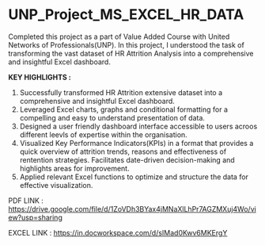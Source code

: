 # UNP_Project_MS_EXCEL_HR_DATA
Completed this project as a part of Value Added Course with United Networks of Professionals(UNP). In this project, I understood the task of transforming the vast dataset of HR Attrition Analysis into a comprehensive and insightful Excel dashboard.

**KEY HIGHLIGHTS :**

1. Successfully transformed HR Attrition extensive dataset into a comprehensive and insightful Excel dashboard.
2. Leveraged Excel charts, graphs and conditional formatting for a compelling and easy to understand presentation of data.
3. Designed a user friendly dashboard interface accessible to users acroos different leevls of expertise within the organisation.
4. Visualized Key Performance Indicators(KPIs) in a format that provides a quick overview of attrition trends, reasons and effectiveness of rentention strategies. Facilitates date-driven decision-making and highlights areas for improvement.
5. Applied relevant Excel functions to optimize and structure the data for effective visualization.

PDF LINK : https://drive.google.com/file/d/1ZoVDh3BYax4jMNaXlLhPr7AGZMXuj4Wo/view?usp=sharing

EXCEL LINK : https://in.docworkspace.com/d/sIMad0Kwv6MKErgY

   
